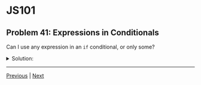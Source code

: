 # JS101
## Problem 41: Expressions in Conditionals

Can I use any expression in an `if` conditional, or only some?

<details>
<summary>Solution:</summary>

Yes, you can use any expression in an `if` conditional. Anything that evaluates to some value can be used.

JavaScript will evaluate the expression and then coerce the result to a boolean value to determine which branch to execute:

```js
if (42) { ... }                    // number expression
if ("hello") { ... }               // string expression
if (x + y) { ... }                 // arithmetic expression
if (getUser()) { ... }             // function call expression
if (arr[0]) { ... }                // array access expression
if ({ name: "Bob" }) { ... }       // object literal expression
```

All of these are valid because they're all expressions that evaluate to values. The resulting values will then be evaluated for their truthiness to determine whether the `if` branch executes.

</details>

---

[Previous](40.md) | [Next](42.md)

